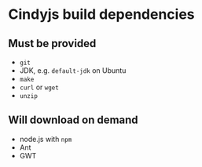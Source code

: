 # Cindyjs build dependencies

## Must be provided

- `git`
- JDK, e.g. `default-jdk` on Ubuntu
- `make`
- `curl` or `wget`
- `unzip`

## Will download on demand

- node.js with `npm`
- Ant
- GWT
